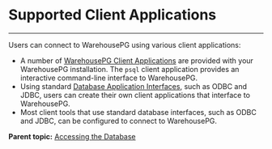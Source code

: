 # Supported Client Applications
---

Users can connect to WarehousePG using various client applications:

-   A number of [WarehousePG Client Applications](warehousepg-client-applications.html) are provided with your WarehousePG installation. The `psql` client application provides an interactive command-line interface to WarehousePG.
-   Using standard [Database Application Interfaces](database-application-interfaces.html), such as ODBC and JDBC, users can create their own client applications that interface to WarehousePG.
-   Most client tools that use standard database interfaces, such as ODBC and JDBC, can be configured to connect to WarehousePG.

**Parent topic:** [Accessing the Database](../access_db/accessing-the-database.html)

